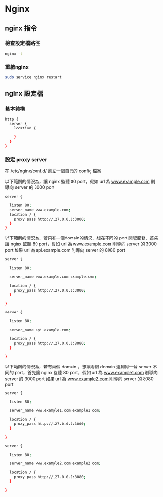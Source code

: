 # Nginx

## nginx 指令

### 檢查設定檔路徑
```sh
nginx -t
```

### 重啟nginx

```sh
sudo service nginx restart
```

## nginx 設定檔

### 基本結構

```sh
http {  
  server {
    location {

    }
  }
}
```

### 設定 proxy server

在 /etc/nginx/conf.d/ 創立一個自己的 config 檔案

以下範例的情況為，讓 nginx 監聽 80 port，假如 url 為 www.example.com 則導向 server 的 3000 port

```sh  
server {

  listen 80;
  server_name www.example.com;
  location / {
    proxy_pass http://127.0.0.1:3000;
  }
}
```

以下範例的情況為，若只有一個domain的情況，想在不同的 port 開起服務，首先讓 nginx 監聽 80 port，假如 url 為 www.example.com 則導向 server 的 3000 port
如果 url 為 api.example.com 則導向 server 的 8080 port

```sh
server {

  listen 80;

  server_name www.example.com example.com;

  location / {
    proxy_pass http://127.0.0.1:3000;
  }

}

server {

  listen 80;

  server_name api.example.com;

  location / {
    proxy_pass http://127.0.0.1:8080;
  }

}
```

以下範例的情況為，若有兩個 domain ，想讓兩個 domain 連到同一台 server 不同的 port，首先讓 nginx 監聽 80 port，假如 url 為 www.example1.com 則導向 server 的 3000 port
如果 url 為 www.example2.com 則導向 server 的 8080 port

```sh
server {

  listen 80;

  server_name www.example1.com example1.com;

  location / {
    proxy_pass http://127.0.0.1:3000;
  }

}

server {

  listen 80;

  server_name www.example2.com example2.com;

  location / {
    proxy_pass http://127.0.0.1:8080;
  }

}
